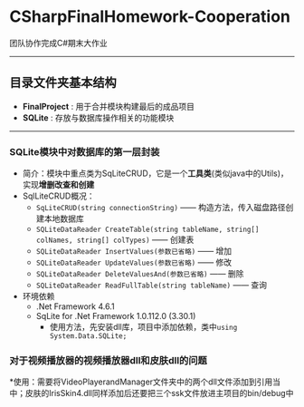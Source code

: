 ﻿# CSharpFinalHomework-Cooperation
团队协作完成C#期末大作业
*********************
## 目录文件夹基本结构
  * **FinalProject** : 用于合并模块构建最后的成品项目
  * **SQLite** : 存放与数据库操作相关的功能模块

*************

### SQLite模块中对数据库的第一层封装 

* 简介：模块中重点类为SqLiteCRUD，它是一个**工具类**(类似java中的Utils)，实现**增删改查和创建**
* SqlLiteCRUD概况：
  * `SqLiteCRUD(string connectionString)` —— 构造方法，传入磁盘路径创建本地数据库
  * `SQLiteDataReader CreateTable(string tableName, string[] colNames, string[] colTypes)` —— 创建表
  * `SQLiteDataReader InsertValues(参数已省略)` —— 增加
  *  `SQLiteDataReader UpdateValues(参数已省略)` —— 修改
  * `SQLiteDataReader DeleteValuesAnd(参数已省略)` —— 删除
  *  `SQLiteDataReader ReadFullTable(string tableName)` —— 查询
* 环境依赖
  * .Net Framework 4.6.1
  * SqLite for .Net Framework 1.0.112.0 (3.30.1)
    * 使用方法，先安装dll库，项目中添加依赖，类中`using System.Data.SQLite;`

### 对于视频播放器的视频播放器dll和皮肤dll的问题

*使用：需要将VideoPlayerandManager文件夹中的两个dll文件添加到引用当中；皮肤的IrisSkin4.dll同样添加后还要把三个ssk文件放进主项目的bin/debug中